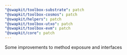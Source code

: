 ```yaml
---
"@swapkit/toolbox-substrate": patch
"@swapkit/toolbox-cosmos": patch
"@swapkit/helpers": patch
"@swapkit/toolbox-utxo": patch
"@swapkit/toolbox-evm": patch
"@swapkit/core": patch
---
```


Some improvements to method exposure and interfaces
